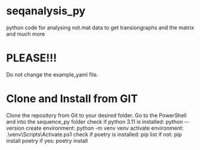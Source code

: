 # seqanalysis_py
 python code for analysing not.mat data to get transiongraphs and the matrix and much more

# PLEASE!!! 
 Do not change the example_yaml file.

# Clone and Install from GIT
 Clone the repository from Git to your desired folder.
 Go to the PowerShell and into the sequence_py folder
 check if python 3.11 is installed: python --version
 create environment: python -m venv venv
 activate environment: .\venv\Scripts\Activate.ps1
 check if poetry is installed: pip list
 if not: pip install poetry
 if yes: poetry install 
 
